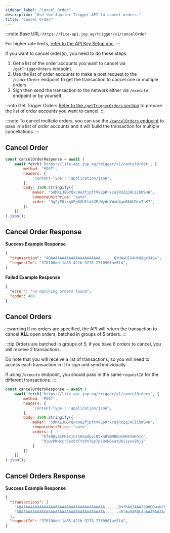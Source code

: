 ```yaml
---
sidebar_label: "Cancel Order"
description: "Use the Jupiter Trigger API to cancel orders."
title: "Cancel Order"
---
```


<head>
    <title>Cancel Order</title>
    <meta name="twitter:card" content="summary" />
</head>



:::note
Base URL: `https://lite-api.jup.ag/trigger/v1/cancelOrder`

For higher rate limits, [refer to the API Key Setup doc](/docs/api-setup).
:::

If you want to cancel order(s), you need to do these steps:

1. Get a list of the order accounts you want to cancel via `/getTriggerOrders` endpoint.
2. Use the list of order accounts to make a post request to the `/cancelOrder` endpoint to get the transaction to cancel one or multiple orders.
3. Sign then send the transaction to the network either via `/execute` endpoint or by yourself.

:::info Get Trigger Orders
[Refer to the `/getTriggerOrders` section](/docs/trigger-api/get-trigger-orders) to prepare the list of order accounts you want to cancel.
:::

:::note
To cancel multiple orders, you can use the [`/cancelOrders` endpoint](#cancel-orders) to pass in a list of order accounts and it will build the transaction for multiple cancellations.
:::

## Cancel Order

```jsx
const cancelOrderResponse = await (
    await fetch('https://lite-api.jup.ag/trigger/v1/cancelOrder', {
        method: 'POST',
        headers: {
            'Content-Type': 'application/json',
        },
        body: JSON.stringify({
            maker: "5dMXLJ8GYQxcHe2fjpttVkEpRrxcajRXZqJHCiCbWS4H",
            computeUnitPrice: "auto",
            order: "3g2jF8txqXPp6GUStwtXMrWydeYWxU4qoBA8UDLoTnK7",
        })
    })
).json();
```

## Cancel Order Response

**Success Example Response**

```json
{
  "transaction": "AQAAAAAAAAAAAAAAAAAAAAAA......QYHAwUIX4Ht8Agx34Q=",
  "requestId": "370100dd-1a85-421b-9278-27f0961ae5f4",
}
```

**Failed Example Response**

```json
{
  "error": "no matching orders found",
  "code": 400
}
```

## Cancel Orders

:::warning
If no orders are specified, the API will return the transaction to cancel **ALL** open orders, batched in groups of 5 orders.
:::

:::tip
Orders are batched in groups of 5, if you have 6 orders to cancel, you will receive 2 transactions.

Do note that you will receive a list of transactions, so you will need to access each transaction in it to sign and send individually.

If using `/execute` endpoint, you should pass in the same `requestId` for the different transactions.
:::

```jsx
const cancelOrdersResponse = await (
    await fetch('https://lite-api.jup.ag/trigger/v1/cancelOrders', {
        method: 'POST',
        headers: {
            'Content-Type': 'application/json',
        },
        body: JSON.stringify({
            maker: "5dMXLJ8GYQxcHe2fjpttVkEpRrxcajRXZqJHCiCbWS4H",
            computeUnitPrice: "auto",
            orders: [
                "6fe8ByaiFHisjnYnH5qdpyiNtkn89mMBQUemRkVmKhro",
                "9jwzPKHxcrSozdrTYzPnTqy7psRvNGxaYUAiiyxwZKjj"
            ]
        })
    })
).json();
```

## Cancel Orders Response

**Success Example Response**

```json
{
  "transactions": [
    "AQAAAAAAAAAAAAAAAAAAAAAAAAAAAAAAAAAAAAA......DHfhA0JAAAJBQ0ODwsNCF+B7fAIMd+EDQkAAAMCDQ4PCw0IX4Ht8Agx34Q=",
    "AQAAAAAAAAAAAAAAAAAAAAAAAAAAAAAAAAAAAAA......a8lAwQABQLAqAAABAAJAy48AAAAAAAABQkAAAIBBQYHAwUIX4Ht8Agx34Q="
  ],
  "requestId": "370100dd-1a85-421b-9278-27f0961ae5f4",
}
```
